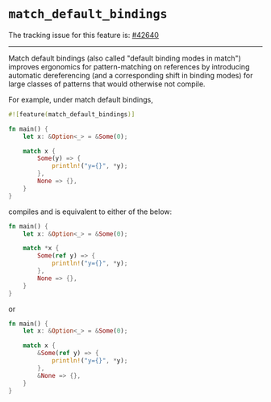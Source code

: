 # `match_default_bindings`

The tracking issue for this feature is: [#42640]

[#42640]: https://github.com/rust-lang/rust/issues/42640

------------------------

Match default bindings (also called "default binding modes in match") improves ergonomics for
pattern-matching on references by introducing automatic dereferencing (and a corresponding shift
in binding modes) for large classes of patterns that would otherwise not compile.

For example, under match default bindings,

```rust
#![feature(match_default_bindings)]

fn main() {
    let x: &Option<_> = &Some(0);

    match x {
        Some(y) => {
            println!("y={}", *y);
        },
        None => {},
    }
}
```

compiles and is equivalent to either of the below:

```rust
fn main() {
    let x: &Option<_> = &Some(0);

    match *x {
        Some(ref y) => {
            println!("y={}", *y);
        },
        None => {},
    }
}
```

or

```rust
fn main() {
    let x: &Option<_> = &Some(0);

    match x {
        &Some(ref y) => {
            println!("y={}", *y);
        },
        &None => {},
    }
}
```
